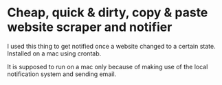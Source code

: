 # Cheap, quick & dirty, copy & paste website scraper and notifier

I used this thing to get notified once a website changed to a certain state.
Installed on a mac using crontab. 

It is supposed to run on a mac only because of making use of the local notification system and sending email.

